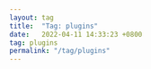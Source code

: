 ```yaml
---
layout: tag
title:  "Tag: plugins"
date:   2022-04-11 14:33:23 +0800
tag: plugins
permalink: "/tag/plugins"
---
```


